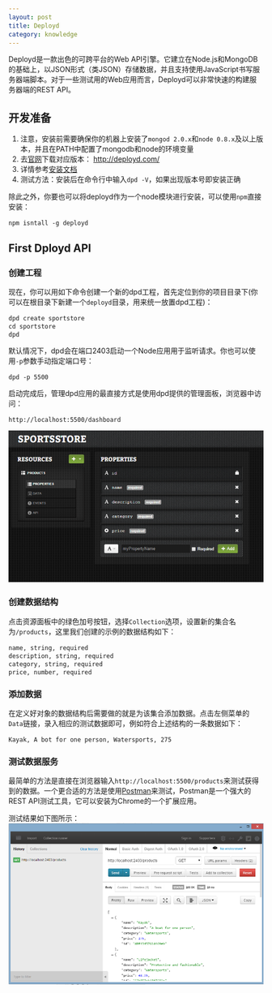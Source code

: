```yaml
---
layout: post
title: Deployd
category: knowledge
---
```


Deployd是一款出色的可跨平台的Web API引擎。它建立在Node.js和MongoDB的基础上，以JSON形式（类JSON）存储数据，并且支持使用JavaScript书写服务器端脚本。对于一些测试用的Web应用而言，Deployd可以非常快速的构建服务器端的REST API。

<!--more-->


## 开发准备

1. 注意，安装前需要确保你的机器上安装了`mongod 2.0.x`和`node 0.8.x`及以上版本，并且在PATH中配置了mongodb和node的环境变量
1. 去[官网](http://deployd.com/)下载对应版本： http://deployd.com/
2. 详情参考[安装文档](http://docs.deployd.com/docs/getting-started/installing-deployd.html)
3. 测试方法：安装后在命令行中输入`dpd -V`，如果出现版本号即安装正确

除此之外，你要也可以将deployd作为一个node模块进行安装，可以使用`npm`直接安装：

	npm isntall -g deployd

## First Dployd API

### 创建工程
现在，你可以用如下命令创建一个新的dpd工程，首先定位到你的项目目录下(你可以在根目录下新建一个`deployd`目录，用来统一放置dpd工程)：

	dpd create sportstore
	cd sportstore
	dpd

默认情况下，dpd会在端口2403启动一个Node应用用于监听请求。你也可以使用`-p`参数手动指定端口号：
	
	dpd -p 5500

启动完成后，管理dpd应用的最直接方式是使用dpd提供的管理面板，浏览器中访问：
	
	http://localhost:5500/dashboard

![](/img/posts/150403-dpd-dashboard.PNG)
	
### 创建数据结构

点击资源面板中的绿色加号按钮，选择`Collection`选项，设置新的集合名为`/products`，这里我们创建的示例的数据结构如下：

	name, string, required
	description, string, required
	category, string, required
	price, number, required

### 添加数据

在定义好对象的数据结构后需要做的就是为该集合添加数据。点击左侧菜单的`Data`链接，录入相应的测试数据即可，例如符合上述结构的一条数据如下：

	Kayak, A bot for one person, Watersports, 275

### 测试数据服务

最简单的方法是直接在浏览器输入`http://localhost:5500/products`来测试获得到的数据。一个更合适的方法是使用[Postman](https://chrome.google.com/webstore/detail/postman-rest-client/fdmmgilgnpjigdojojpjoooidkmcomcm?hl=en)来测试，Postman是一个强大的REST API测试工具，它可以安装为Chrome的一个扩展应用。

测试结果如下图所示：
![](/img/posts/150403-dpd-postman.PNG)